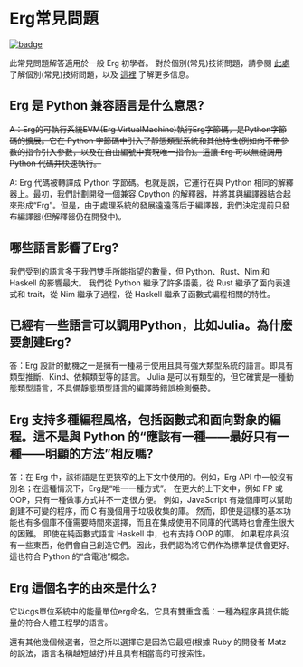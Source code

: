 # Erg常見問題

[![badge](https://img.shields.io/endpoint.svg?url=https%3A%2F%2Fgezf7g7pd5.execute-api.ap-northeast-1.amazonaws.com%2Fdefault%2Fsource_up_to_date%3Fowner%3Derg-lang%26repos%3Derg%26ref%3Dmain%26path%3Ddoc/EN/faq_general.md%26commit_hash%3D521426cba21ed8b6eae5aff965dd14ef99af1228)](https://gezf7g7pd5.execute-api.ap-northeast-1.amazonaws.com/default/source_up_to_date?owner=erg-lang&repos=erg&ref=main&path=doc/EN/faq_general.md&commit_hash=521426cba21ed8b6eae5aff965dd14ef99af1228)

此常見問題解答適用於一般 Erg 初學者。
對於個別(常見)技術問題，請參閱 [此處](./faq_technical.md) 了解個別(常見)技術問題，以及
[這裡](./dev_guide/faq_syntax.md) 了解更多信息。

## Erg 是 Python 兼容語言是什么意思?

~~A：Erg的可執行系統EVM(Erg VirtualMachine)執行Erg字節碼，是Python字節碼的擴展。它在 Python 字節碼中引入了靜態類型系統和其他特性(例如向不帶參數的指令引入參數，以及在自由編號中實現唯一指令)。這讓 Erg 可以無縫調用 Python 代碼并快速執行。~~

A: Erg 代碼被轉譯成 Python 字節碼。也就是說，它運行在與 Python 相同的解釋器上。最初，我們計劃開發一個兼容 Cpython 的解釋器，并將其與編譯器結合起來形成“Erg”。但是，由于處理系統的發展遠遠落后于編譯器，我們決定提前只發布編譯器(但解釋器仍在開發中)。

## 哪些語言影響了Erg?

我們受到的語言多于我們雙手所能指望的數量，但 Python、Rust、Nim 和 Haskell 的影響最大。
我們從 Python 繼承了許多語義，從 Rust 繼承了面向表達式和 trait，從 Nim 繼承了過程，從 Haskell 繼承了函數式編程相關的特性。

## 已經有一些語言可以調用Python，比如Julia。為什麼要創建Erg?

答：Erg 設計的動機之一是擁有一種易于使用且具有強大類型系統的語言。即具有類型推斷、Kind、依賴類型等的語言。
Julia 是可以有類型的，但它確實是一種動態類型語言，不具備靜態類型語言的編譯時錯誤檢測優勢。

## Erg 支持多種編程風格，包括函數式和面向對象的編程。這不是與 Python 的“應該有一種——最好只有一種——明顯的方法”相反嗎?

答：在 Erg 中，該術語是在更狹窄的上下文中使用的。例如，Erg API 中一般沒有別名；在這種情況下，Erg是“唯一一種方式”。
在更大的上下文中，例如 FP 或 OOP，只有一種做事方式并不一定很方便。
例如，JavaScript 有幾個庫可以幫助創建不可變的程序，而 C 有幾個用于垃圾收集的庫。
然而，即使是這樣的基本功能也有多個庫不僅需要時間來選擇，而且在集成使用不同庫的代碼時也會產生很大的困難。
即使在純函數式語言 Haskell 中，也有支持 OOP 的庫。
如果程序員沒有一些東西，他們會自己創造它們。因此，我們認為將它們作為標準提供會更好。
這也符合 Python 的“含電池”概念。

## Erg 這個名字的由來是什么?

它以cgs單位系統中的能量單位erg命名。它具有雙重含義：一種為程序員提供能量的符合人體工程學的語言。

還有其他幾個候選者，但之所以選擇它是因為它最短(根據 Ruby 的開發者 Matz 的說法，語言名稱越短越好)并且具有相當高的可搜索性。
